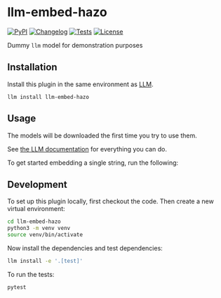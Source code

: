 # llm-embed-hazo

[![PyPI](https://img.shields.io/pypi/v/llm-embed-hazo.svg)](https://pypi.org/project/llm-embed-hazo/)
[![Changelog](https://img.shields.io/github/v/release/Florents-Tselai/llm-embed-hazo?include_prereleases&label=changelog)](https://github.com/Florents-Tselai/llm-embed-hazo/releases)
[![Tests](https://github.com/Florents-Tselai/llm-embed-hazo/workflows/Test/badge.svg)](https://github.com/Florents-Tselai/llm-embed-hazo/actions?query=workflow%3ATest)
[![License](https://img.shields.io/badge/license-Apache%202.0-blue.svg)](https://github.com/Florents-Tselai/llm-embed-hazo/blob/main/LICENSE)

Dummy `llm` model for demonstration purposes

## Installation

Install this plugin in the same environment as [LLM](https://llm.datasette.io/).

    llm install llm-embed-hazo

## Usage

The models will be downloaded the first time you try to use them.

See [the LLM documentation](https://llm.datasette.io/en/stable/embeddings/index.html) for everything you can do.

To get started embedding a single string, run the following:

## Development

To set up this plugin locally, first checkout the code. Then create a new virtual environment:
```bash
cd llm-embed-hazo
python3 -m venv venv
source venv/bin/activate
```
Now install the dependencies and test dependencies:
```bash
llm install -e '.[test]'
```
To run the tests:
```bash
pytest
```
